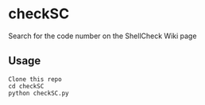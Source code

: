 # checkSC
Search for the code number on the ShellCheck Wiki page

## Usage
```
Clone this repo
cd checkSC
python checkSC.py
```

